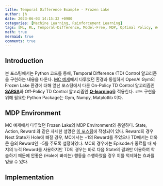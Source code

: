 ```yaml
---
title: Temporal Difference Example - Frozen Lake
author: jh
date: 2023-06-03 14:15:32 +0900
categories: [Machine Learning, Reinforcement Learning]
tags: [ML, RL, Temporal-Difference, Model-Free, MDP, Optimal Policy, Action-Value Function, Q-function, Bellman Equation, On-policy, Off-policy, Frozen Lake]
math: true
mermaid: true
comments: true
---
```


## Introduction

본 포스팅에서는 Python 코드를 통해, Temporal Difference (TD) Control 알고리즘을 구현하는 내용을 다룬다. 
[MC 예제](https://friendlyvillain.github.io/posts/mc-example/)에서 다루었던 환경과 동일하게 OpenAI Gym의 Frozen Lake 환경에 대해 앞선 포스팅에서 다룬 On-Policy TD Control 알고리즘인 [**SARSA**](https://friendlyvillain.github.io/posts/temporal-difference/#sarsa-on-policy-td-control-algorithm)와 Off-Policy TD Control 알고리즘인 [**Q-learning**](https://friendlyvillain.github.io/posts/temporal-difference/#q-learning-off-policy-td-control-algorithm)을 적용한다.
코드 구현을 위해 필요한 Python Package는 Gym, Numpy, Matplotlib 이다. 

## MDP Environment

MC 예제에서 다루었던 Frozen Lake의 MDP Environment와 동일하다. 
State, Action, Reward 와 같은 자세한 설명은 [이 포스팅](https://friendlyvillain.github.io/posts/mc-example/#mdp-environment)에 작성되어 있다.
Reward의 경우 Next State가 Hole에 빠질 경우, MC에서는 $-1$의 Reward를 주었으나 TD에서는 더욱 큰 음의 Reward인 $-5$를 주도록 설정하였다.
MC의 경우에는 Episode가 종료될 때 까지의 누적 Reward를 사용하지만 TD의 경우는 바로 다음 State의 결과만 이용하여 학습하기 때문에 안좋은 (Hole에 빠지는) 행동을 수행하였을 경우 이를 억제하는 효과를 얻을 수 있다. 


## Implementation

